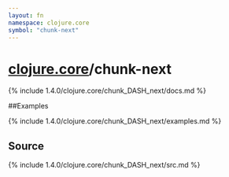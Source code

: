 ```yaml
---
layout: fn
namespace: clojure.core
symbol: "chunk-next"
---
```


# [clojure.core](../)/chunk-next

{% include 1.4.0/clojure.core/chunk_DASH_next/docs.md %}

##Examples

{% include 1.4.0/clojure.core/chunk_DASH_next/examples.md %}
## Source
{% include 1.4.0/clojure.core/chunk_DASH_next/src.md %}

